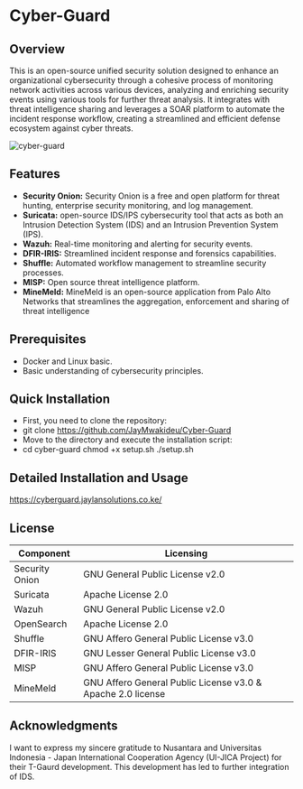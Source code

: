 # Cyber-Guard

## Overview
This is an open-source unified security solution designed to enhance an organizational 
cybersecurity through a cohesive process of monitoring network activities across various 
devices, analyzing and enriching security events using various tools for further threat analysis. 
It integrates with threat intelligence sharing and leverages a SOAR platform to automate the 
incident response workflow, creating a streamlined and efficient defense ecosystem against 
cyber threats.

![cyber-guard](https://github.com/JayMwakideu/Unified-Cyber-Guard-/assets/20043716/1a9238dc-dd22-4e1a-b257-531e1a6be9b1)


## Features
- **Security Onion:** Security Onion is a free and open platform for threat hunting, enterprise security monitoring, and log management.
- **Suricata:** open-source IDS/IPS cybersecurity tool that acts as both an Intrusion Detection System (IDS) and an Intrusion Prevention System (IPS).
- **Wazuh:** Real-time monitoring and alerting for security events.
- **DFIR-IRIS:** Streamlined incident response and forensics capabilities.
- **Shuffle:** Automated workflow management to streamline security processes.
- **MISP:** Open source threat intelligence platform.
- **MineMeld:** MineMeld is an open-source application from Palo Alto Networks that streamlines the aggregation, enforcement and sharing of threat intelligence

## Prerequisites
- Docker and Linux basic.
- Basic understanding of cybersecurity principles.

## Quick Installation
- First, you need to clone the repository:
- git clone https://github.com/JayMwakideu/Cyber-Guard
- Move to the directory and execute the installation script:
- cd cyber-guard
  chmod +x setup.sh
  ./setup.sh

## Detailed Installation and Usage

https://cyberguard.jaylansolutions.co.ke/

## License


| Component | Licensing |
|-----------|-----------|
| Security Onion | GNU General Public License v2.0 |
| Suricata| Apache License 2.0 |
| Wazuh | GNU General Public License v2.0 |
| OpenSearch | Apache License 2.0 |
| Shuffle | GNU Affero General Public License v3.0 |
| DFIR-IRIS | GNU Lesser General Public License v3.0 |
| MISP | GNU Affero General Public License v3.0 | 
| MineMeld | GNU Affero General Public License v3.0 & Apache 2.0 license| 

## Acknowledgments

I want to express my sincere gratitude to Nusantara and Universitas Indonesia - Japan International Cooperation Agency (UI-JICA Project) for their T-Gaurd development. This development has led to further integration of IDS.




